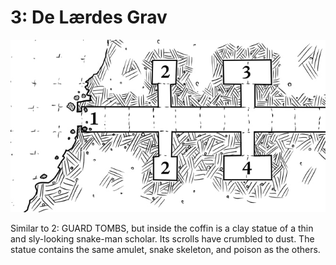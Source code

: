 # 3: De Lærdes Grav

![1-4](1_4.jpg)

Similar to 2: GUARD TOMBS, but inside the coffin is a clay
statue of a thin and sly-looking snake-man scholar. Its scrolls
have crumbled to dust. The statue contains the same amulet,
snake skeleton, and poison as the others.
